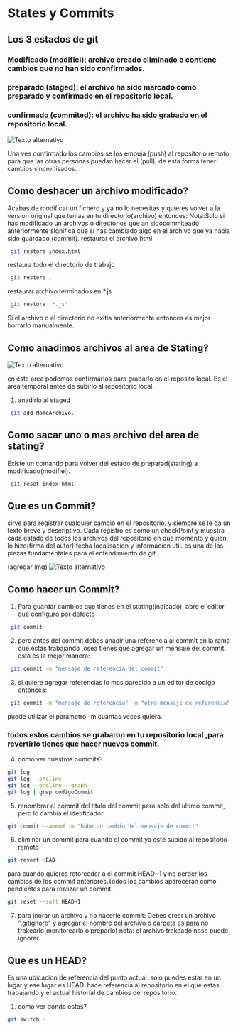 # States y Commits
## Los 3 estados de git

### Modificado (modifiel): archivo creado eliminado o contiene cambios que no han sido confirmados.
### preparado (staged): el archivo ha sido marcado como preparado y confirmado en el repositorio local.
### confirmado (commited): el archivo ha sido grabado en el repositorio local.

![Texto alternativo](ruta/a/la/imagen.png)


 Una ves confirmado los cambios se los empuja (push) al repositorio remoto para que las otras personas puedan hacer el (pull), de esta forma tener cambios sincronisados.

## Como deshacer un archivo modificado?
Acabas de modificar un fichero y ya no lo necesitas y quieres volver a la version original que tenias en tu directorio(archivo) entonces:
    Nota:Solo si has modificado un archivos o directorios que an sidocommiteado anteriormente
significa que si has cambiado algo en el archivo que ya habia sido guardado (commit).
restaurar el archivo html
```bash
 git restore index.html
```
restaura todo el directorio de trabajo
```bash
 git restore .
```
restaurar archivo terminados en *.js
```bash
 git restore '*.js'
```
Si el archivo o el directorio no exitia anteriormente entonces es mejor borrarlo manualmente.

## Como anadimos archivos al area de Stating?

![Texto alternativo](ruta/a/la/imagen.png)

en este area podemos confirmarlos para grabarlo en el reposito local.
Es el area temporal antes de subirlo al repositorio local.

1. anadirlo al staged
```bash
 git add NameArchivo.
```
## Como sacar uno o mas archivo del area de stating?
Existe un comando para volver del estado de preparad(stating)  a modificado(modifiel).
```bash
 git reset index.html
```

## Que es un Commit?
sirve para registrar cualquier cambio en el repositorio, y siempre se le da un texto breve y descriptivo.
Cada registro es como un checkPoint y muestra cada estado de todos los archivos del repositorio en que momento y quien lo hizo(firma del autor) fecha localisacion y informacion util.
es una de las piezas fundamentales para el entendimiento de git.

(agregar img)
![Texto alternativo](ruta/a/la/imagen.png)

## Como hacer un Commit?
1. Para guardar cambios que tienes en el stating(indicado), abre el editor que configuro por defecto
```bash
 git commit
 ```
 2. pero antes del commit debes anadir una referencia al commit en la rama que estas trabajando ,osea tienes que agregar un mensaje del commit.
 esta es la mejor manera:
```bash
 git commit -m "mensaje de referencia del commit"
```
3. si quiere agregar referencias lo mas parecido a un editor de codigo entonces:
```bash
 git commit -m "mensaje de referencia" -m "otro mensaje de referencia"
```
puede utilizar el parametro -m cuantas veces quiera.
### todos estos cambios se grabaron en tu repositorio local ,para revertirlo tienes que hacer nuevos commit.

4. como ver nuestros commits?
```bash
git log 
git log --oneline
git log --oneline --graph
git log | grep codigoCommit
```
5. renombrar el commit del titulo del commit pero solo del ultimo commit, pero lo cambia el idetificador
```bash
git commit --amend -m "hubo un cambio del mensaje de commit"
```
6. eliminar un commit
para cuando el commit ya este subido al repositorio remoto
```bash
git revert HEAD
```
para cuando quieres retorceder a el commit HEAD~1 y no perder los cambios de los commit anteriores.Todos los cambios aparecerán como pendientes para realizar un commit.
```bash 
git reset --soft HEAD~1
```
7. para inorar un archivo y no hacerle commit:
Debes crear un archivo ".gitignore" y agregar el nombre del archivo o carpeta es para no trakearlo(monitorearlo o preparlo)
nota: el archivo trakeado nose puede ignorar 

## Que es un HEAD?
Es una ubicacion de referencia del punto actual.
solo puedes estar en un lugar y ese lugar es HEAD.
hace referencia al repositorio en el que estas trabajando y el actual historial de cambios del repositorio.
1. como ver donde estas?
```bash
git switch -
```










































